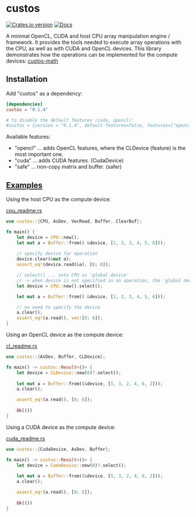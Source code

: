 # custos

[![Crates.io version](https://img.shields.io/crates/v/custos.svg)](https://crates.io/crates/custos)
[![Docs](https://docs.rs/custos/badge.svg?version=0.1.4)](https://docs.rs/custos/0.1.4/custos/)

A minimal OpenCL, CUDA and host CPU array manipulation engine / framework.
It provides the tools needed to execute array operations with the CPU, as well as with CUDA and OpenCL devices.
This library demonstrates how the operations can be implemented for the compute devices: [custos-math]

[custos-math]: https://github.com/elftausend/custos-math

## Installation

Add "custos" as a dependency:
```toml
[dependencies]
custos = "0.1.4"

# to disable the default features (cuda, opencl):
#custos = {version = "0.1.4", default-features=false, features=["opencl", "safe"]}
```

Available features: 
- "opencl" ... adds OpenCL features, where the CLDevice (feature) is the most important one.
- "cuda" ... adds CUDA features. (CudaDevice)
- "safe" ... non-copy matrix and buffer. (safer)

## [Examples]

[examples]: https://github.com/elftausend/custos/tree/main/examples

Using the host CPU as the compute device:

[cpu_readme.rs]

[cpu_readme.rs]: https://github.com/elftausend/custos/blob/main/examples/cpu_readme.rs
```rust
use custos::{CPU, AsDev, VecRead, Buffer, ClearBuf};

fn main() {
    let device = CPU::new();
    let mut a = Buffer::from(( &device, [1, 2, 3, 4, 5, 6]));
    
    // specify device for operation
    device.clear(&mut a);
    assert_eq!(device.read(&a), [0; 6]);

    // select() ... sets CPU as 'global device' 
    // -> when device is not specified in an operation, the 'global device' is used
    let device = CPU::new().select();

    let mut a = Buffer::from(( &device, [1, 2, 3, 4, 5, 6]));

    // no need to specify the device
    a.clear();
    assert_eq!(a.read(), vec![0; 6]);
}
```

Using an OpenCL device as the compute device:

[cl_readme.rs]

[cl_readme.rs]: https://github.com/elftausend/custos/blob/main/examples/cl_readme.rs
```rust
use custos::{AsDev, Buffer, CLDevice};

fn main() -> custos::Result<()> {
    let device = CLDevice::new(0)?.select();
    
    let mut a = Buffer::from((&device, [5, 3, 2, 4, 6, 2]));
    a.clear();

    assert_eq!(a.read(), [0; 6]);
    
    Ok(())
}
```

Using a CUDA device as the compute device:

[cuda_readme.rs]

[cuda_readme.rs]: https://github.com/elftausend/custos/blob/main/examples/cuda_readme.rs
```rust
use custos::{CudaDevice, AsDev, Buffer};

fn main() -> custos::Result<()> {
    let device = CudaDevice::new(0)?.select();
    
    let mut a = Buffer::from((&device, [5, 3, 2, 4, 6, 2]));
    a.clear();

    assert_eq!(a.read(), [0; 6]);
    
    Ok(())
}
```